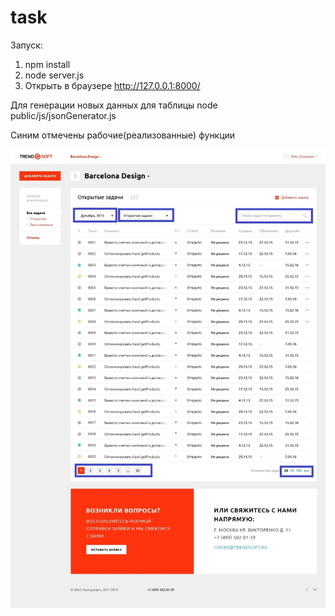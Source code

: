 # task
Запуск:
1. npm install
2. node server.js
3. Открыть в браузере http://127.0.0.1:8000/

Для генерации новых данных для таблицы
node public/js/jsonGenerator.js

Синим отмечены рабочие(реализованные) функции

![alt text](https://raw.githubusercontent.com/Crusader727/task/master/task.jpg)